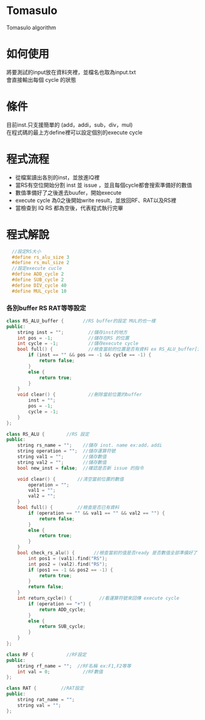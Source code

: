 # Tomasulo
Tomasulo algorithm 
# 如何使用
將要測試的input放在資料夾裡，並檔名也取為input.txt<br>
會直接輸出每個 cycle 的狀態
# 條件
目前inst.只支援簡單的 (add，addi，sub，div，mul)<br>
在程式碼的最上方define裡可以設定個別的execute cycle
# 程式流程
* 從檔案讀出各別的inst，並放進IQ裡
* 當RS有空位開始分割 inst 並 issue ，並且每個cycle都會搜索準備好的數值
* 數值準備好了之後進去buufer，開始execute
* execute cycle 為0之後開始write result，並放回RF、RAT以及RS裡
* 當檢查到 IQ RS 都為空後，代表程式執行完畢
# 程式解說
```c++
  //設定RS大小
  #define rs_alu_size 3
  #define rs_mul_size 2
  //設定execute cucle
  #define ADD_cycle 2
  #define SUB_cycle 2
  #define DIV_cycle 40
  #define MUL_cycle 10
```
### 各別buffer RS RAT等等設定
```c++
class RS_ALU_buffer {       //RS buffer的設定 MUL的也一樣
public:
	string inst = "";         //儲存inst的地方
	int pos = -1;             //儲存在RS 的位置
	int cycle = -1;           //儲存execute cycle
	bool full() {             //檢查當前的位置是否有資料 ex RS_ALU_buffer[i]
		if (inst == "" && pos == -1 && cycle == -1) {
			return false;
		}
		else {
			return true;
		}
	}
	void clear() {            //刪除當前位置的buffer
		inst = "";
		pos = -1;
		cycle = -1;
	}
};
```
```c++
class RS_ALU {        //RS 設定
public:
	string rs_name = "";    //儲存 inst. name ex:add，addi
	string operation = "";  //儲存運算符號
	string val1 = "";       //儲存數值
	string val2 = "";       //儲存數值
	bool new_inst = false;  //確認是否新 issue 的指令

	void clear() {        //清空當前位置的數值
		operation = "";
		val1 = "";
		val2 = "";
	}
	bool full() {         //檢查是否已有資料
		if (operation == "" && val1 == "" && val2 == "") {
			return false;
		}
		else {
			return true;
		}
	}
	bool check_rs_alu() {       //檢查當前的值是否ready 是否數值全部準備好了
		int pos1 = (val1).find("RS");
		int pos2 = (val2).find("RS");
		if (pos1 == -1 && pos2 == -1) {
			return true;
		}
		return false;
	}
	int return_cycle() {          //看運算符號來回傳 execute cycle
		if (operation == "+") {
			return ADD_cycle;
		}
		else {
			return SUB_cycle;
		}
	}
};
```
```c++
class RF {            //RF設定
public:
	string rf_name = "";  //RF名稱 ex:F1,F2等等
	int val = 0;            //RF數值
};
```
```c++
class RAT {         //RAT設定
public:
	string rat_name = "";
	string val = "";
};
```

